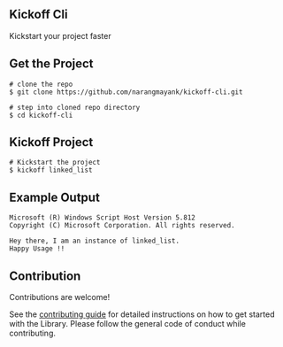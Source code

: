 ## Kickoff Cli

Kickstart your project faster

## Get the Project
```
# clone the repo
$ git clone https://github.com/narangmayank/kickoff-cli.git

# step into cloned repo directory
$ cd kickoff-cli
```

## Kickoff Project

```
# Kickstart the project
$ kickoff linked_list
```

## Example Output

```
Microsoft (R) Windows Script Host Version 5.812
Copyright (C) Microsoft Corporation. All rights reserved.

Hey there, I am an instance of linked_list.
Happy Usage !!
```

## Contribution

Contributions are welcome!

See the [contributing guide](./CONTRIBUTING.md) for detailed instructions on how to get started with the Library. Please follow the general code of conduct while contributing.